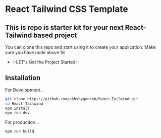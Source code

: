 # React Tailwind CSS Template
## This is repo is starter kit for your next React-Tailwind based project


You can clone this repo and start using it to create your application. Make sure you have node above 18

- ✨LET's Get the Project Started✨


## Installation

For Development...

```sh
git clone https://github.com/akhshyganesh/React-Tailwind.git
cd React-Tailwind
npm install
npm run dev
```

For production...

```sh
npm run build
```
